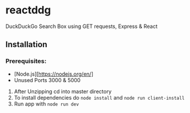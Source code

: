 # reactddg
DuckDuckGo Search Box using GET requests, Express &amp; React

## Installation
### Prerequisites: 
+ [Node.js][https://nodejs.org/en/]
+ Unused Ports 3000 & 5000
1. After Unzipping cd into master directory
2. To install dependencies do `node install` and `node run client-install`
3. Run app with `node run dev`
